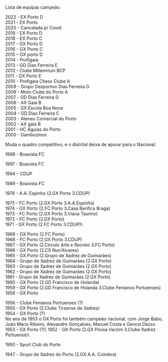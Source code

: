Lista de equipas campeãs:

2022 - EX Porto D\
2021 - EX Porto\
2020 - Cancelada p/ Covid\
2019 - EX Porto D\
2018 - EX Porto C\
2017 - GX Porto D\
2016 - GX Porto C\
2015 – GX porto D\
2014 - Profigaia\
2013 - GD Dias Ferreira E\
2012 - Clube Millennium BCP\
2011 - GX Porto E\
2010 - Profigaia Chess Clube A\
2009 - Grupo Desportivo Dias Ferreira G\
2008 - Moto Clube do Porto A\
2007 - GD Dias Ferreira G\
2006 - AX Gaia B\
2005 - GX Escola Boa Nova\
2004 - GD Dias Ferreira C\
2003 - Ateneu Comercial do Porto\
2002 - AX gaia B\
2001 - HC Águias do Porto\
2000 - Gambozinos

Muda o quadro competitivo, e o distrital deixa de apurar para o Nacional.

1999 - Boavista FC

1997 - Boavista FC

1994 - CDUP

1989 - Boavista FC

1978 - A.A. Espinho (2.GX Porto 3.CDUP)

1975 - FC Porto (2.GX Porto 3.A.A.Espinho)\
1974 - GX Porto (2.FC Porto 3.Casa Benfica Braga)\
1973 - FC Porto (2.GX Porto 3.Viana Taurino)\
1972 - FC Porto (2.GX Porto)\
1971 - GX Porto (2.FC Porto 3.CDUP)\

1969 - GX Porto (2.FC Porto)\
1968 - FC Porto (2.GX Porto 3.CDUP)\
1967 - GX Porto (2.Circulo Arte e Recreio 3.FC Porto)\
1966 - GX Porto (2.CS Nun'Alvares)\
1965 - GX Porto (2.Grupo de Xadrez de Guimarães)\
1964 - Grupo de Xadrez de Guimarães (2.GX Porto)\
1963 - Grupo de Xadrez de Guimarães (2.GX Porto)\
1962 - Grupo de Xadrez de Guimarães (2.GX Porto)\
1961 - Grupo de Xadrez de Guimarães (2.GX Porto)\
1960 - GX Porto (2.GD Francisco de Holanda)\
1959 - GX Porto (2.GD Francisco de Holanda 3.Clube Fenianos Portuenses)\
1958 - GX Porto

1956 - Clube Fenianos Portuenses (?)\
1955 - GX Porto (2.Clube Tirsense de Xadrez)\
1954 - GX Porto (?)\
No ano de 1953 o GX Porto foi também campeão nacional, com
Jorge Babo, João Mário Ribeiro, Alexandre Gonçalves, Manuel Costa e Gencsi Dezso\
1953 - GX Porto (?)\ 
1952 - GX Porto (2.GX Póvoa Varzim 3.Clube Xadrez Portuense)\

1950 - Sport Club do Porto

1947 - Grupo de Xadrez do Porto (2.GX A.A. Coimbra)

